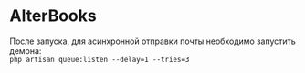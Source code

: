 # AlterBooks
После запуска, для асинхронной отправки почты необходимо запустить демона:   
`php artisan queue:listen --delay=1 --tries=3`
